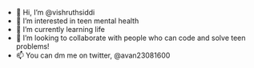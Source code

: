 - 👋 Hi, I’m @vishruthsiddi
- 👀 I’m interested in teen mental health
- 🌱 I’m currently learning life
- 💞️ I’m looking to collaborate with people who can code and solve teen problems!
- 📫 You can dm me on twitter, @avan23081600
